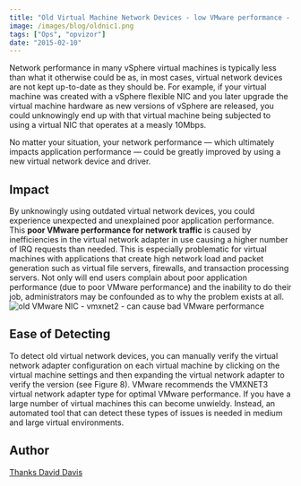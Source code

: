 ```yaml
---
title: "Old Virtual Machine Network Devices - low VMware performance - Part 1"
image: /images/blog/oldnic1.png
tags: ["Ops", "opvizor"]
date: "2015-02-10"
---
```


Network performance in many vSphere virtual machines is typically less than what it otherwise could be as, in most cases, virtual network devices are not kept up-to-date as they should be. For example, if your virtual machine was created with a vSphere flexible NIC and you later upgrade the virtual machine hardware as new versions of vSphere are released, you could unknowingly end up with that virtual machine being subjected to using a virtual NIC that operates at a measly 10Mbps.

No matter your situation, your network performance — which ultimately impacts application performance — could be greatly improved by using a new virtual network device and driver.

## Impact

By unknowingly using outdated virtual network devices, you could experience unexpected and unexplained poor application performance. This **poor VMware performance for network traffic** is caused by inefficiencies in the virtual network adapter in use causing a higher number of IRQ requests than needed. This is especially problematic for virtual machines with applications that create high network load and packet generation such as virtual file servers, firewalls, and transaction processing servers. Not only will end users complain about poor application performance (due to poor VMware performance) and the inability to do their job, administrators may be confounded as to why the problem exists at all. ![old VMware NIC - vmxnet2 - can cause bad VMware performance](/images/blog/oldnic1.png)

## Ease of Detecting

To detect old virtual network devices, you can manually verify the virtual network adapter configuration on each virtual machine by clicking on the virtual machine settings and then expanding the virtual network adapter to verify the version (see Figure 8). VMware recommends the VMXNET3 virtual network adapter type for optimal VMware performance. If you have a large number of virtual machines this can become unwieldy. Instead, an automated tool that can detect these types of issues is needed in medium and large virtual environments.

## Author

[Thanks David Davis](http://www.actualtechmedia.com/david-m-davis/)
